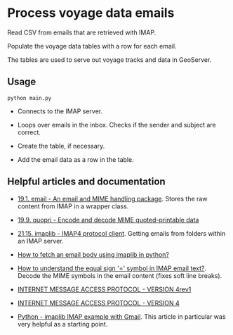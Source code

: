 # Process voyage data emails

Read CSV from emails that are retrieved with IMAP.

Populate the voyage data tables with a row for each email.

The tables are used to serve out voyage tracks and data in GeoServer.


## Usage

	python main.py

- Connects to the IMAP server.

- Loops over emails in the inbox.
  Checks if the sender and subject are correct.

- Create the table, if necessary.

- Add the email data as a row in the table.


## Helpful articles and documentation

- [19.1. email - An email and MIME handling package](https://docs.python.org/3.4/library/email.html).
  Stores the raw content from IMAP in a wrapper class.

- [19.9. quopri - Encode and decode MIME quoted-printable data](https://docs.python.org/3.4/library/quopri.html)

- [21.15. imaplib - IMAP4 protocol client](https://docs.python.org/3.4/library/imaplib.html).
  Getting emails from folders within an IMAP server.

- [How to fetch an email body using imaplib in python?](http://stackoverflow.com/questions/2230037/how-to-fetch-an-email-body-using-imaplib-in-python)

- [How to understand the equal sign '=' symbol in IMAP email text?](http://stackoverflow.com/questions/15621510/how-to-understand-the-equal-sign-symbol-in-imap-email-text).
  Decode the MIME symbols in the email content (fixes soft line breaks).

- [INTERNET MESSAGE ACCESS PROTOCOL - VERSION 4rev1](http://tools.ietf.org/html/rfc2060.html)

- [INTERNET MESSAGE ACCESS PROTOCOL - VERSION 4](http://tools.ietf.org/html/rfc1730.html)

- [Python - imaplib IMAP example with Gmail](http://yuji.wordpress.com/2011/06/22/python-imaplib-imap-example-with-gmail/).
  This article in particular was very helpful as a starting point.
